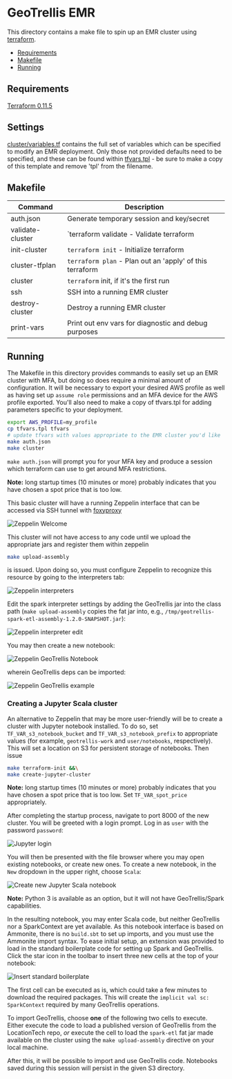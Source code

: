 # GeoTrellis EMR

This directory contains a make file to spin up an EMR cluster using [terraform](https://github.com/hashicorp/terraform).

- [Requirements](#requirements)
- [Makefile](#makefile)
- [Running](#running)

## Requirements

[Terraform 0.11.5](https://github.com/hashicorp/terraform/releases/tag/v0.11.5)

## Settings

[cluster/variables.tf](cluster/variables.tf) contains the full set of variables
which can be specified to modify an EMR deployment. Only those not
provided defaults need to be specified, and these can be found within
[tfvars.tpl](tfvars.tpl) - be sure to make a copy of this template and remove
'tpl' from the filename.


## Makefile

| Command               | Description
|-----------------------|------------------------------------------------------------|
|auth.json              |Generate temporary session and key/secret                   |
|validate-cluster       |`terraform validate - Validate terraform                    |
|init-cluster           |`terraform init` - Initialize terraform                     |
|cluster-tfplan         |`terraform plan` - Plan out an 'apply'  of this terraform   |
|cluster                |`terraform` init, if it's the first run                     |
|ssh                    |SSH into a running EMR cluster                              |
|destroy-cluster        |Destroy a running EMR cluster                               |
|print-vars             |Print out env vars for diagnostic and debug purposes        |


## Running

The Makefile in this directory provides commands to easily set up an EMR
cluster with MFA, but doing so does require a minimal amount of configuration.
It will be necessary to export your desired AWS profile as well as
having set up `assume role` permissions and an MFA device for the AWS
profile exported. You'll also need to make a copy of tfvars.tpl for
adding parameters specific to your deployment.

```bash
export AWS_PROFILE=my_profile
cp tfvars.tpl tfvars
# update tfvars with values appropriate to the EMR cluster you'd like
make auth.json
make cluster
```

`make auth.json` will prompt you for your MFA key and produce a
session which terraform can use to get around MFA restrictions.

**Note:** long startup times (10 minutes or more) probably indicates that you have
chosen a spot price that is too low.

This basic cluster will have a running Zeppelin interface that can be accessed
via SSH tunnel with
[foxyproxy](https://docs.aws.amazon.com/emr/latest/ManagementGuide/emr-connect-master-node-proxy.html)

![Zeppelin Welcome](./images/zeppelin-welcome.png)

This cluster will not have access to any code until we upload the
appropriate jars and register them within zeppelin

```bash
make upload-assembly
```

is issued.  Upon doing so, you must configure Zeppelin to recognize this
resource by going to the interpreters tab:

![Zeppelin interpreters](./images/zeppelin-interpreters.png)

Edit the spark interpreter settings by adding the GeoTrellis jar into the
class path (`make upload-assembly` copies the fat jar into, e.g.,
`/tmp/geotrellis-spark-etl-assembly-1.2.0-SNAPSHOT.jar`):

![Zeppelin interpreter edit](./images/zeppelin-interpreter-edit.png)

You may then create a new notebook:

![Zeppelin GeoTrellis Notebook](./images/zeppelin-geotrellis-notebook.png)

wherein GeoTrellis deps can be imported:

![Zeppelin GeoTrellis example](./images/zeppelin-geotrellis-example.png)

### Creating a Jupyter Scala cluster

An alternative to Zeppelin that may be more user-friendly will be to create a
cluster with Jupyter notebook installed.  To do so, set
`TF_VAR_s3_notebook_bucket` and `TF_VAR_s3_notebook_prefix` to appropriate
values (for example, `geotrellis-work` and `user/notebooks`, respectively).
This will set a location on S3 for persistent storage of notebooks.  Then
issue

```bash
make terraform-init &&\
make create-jupyter-cluster
```

**Note:** long startup times (10 minutes or more) probably indicates that you have
chosen a spot price that is too low.  Set `TF_VAR_spot_price` appropriately.

After completing the startup process, navigate to port 8000 of the new
cluster.  You will be greeted with a login prompt.  Log in as `user` with the
password `password`:

![Jupyter login](./images/jupyter-login.png)

You will then be presented with the file browser where you may open existing
notebooks, or create new ones.  To create a new notebook, in the `New`
dropdown in the upper right, choose `Scala`:

![Create new Jupyter Scala notebook](./images/jupyter-new-notebook.png)

**Note:** Python 3 is available as an option, but it will not have
GeoTrellis/Spark capabilities.

In the resulting notebook, you may enter Scala code, but neither GeoTrellis
nor a SparkContext are yet available.  As this notebook interface is based on
Ammonite, there is no `build.sbt` to set up imports, and you must use the
Ammonite import syntax.  To ease initial setup, an extension was provided to
load in the standard boilerplate code for setting up Spark and GeoTrellis.
Click the star icon in the toolbar to insert three new cells at the top of
your notebook:

![Insert standard boilerplate](./images/jupyter-insert-boilerplate.png)

The first cell can be executed as is, which could take a few minutes to
download the required packages.  This will create the `implicit val sc:
SparkContext` required by many GeoTrellis operations.

To import GeoTrellis, choose **one** of the following two cells to execute.
Either execute the code to load a published version of GeoTrellis from the
LocationTech repo, _or_ execute the cell to load the `spark-etl` fat jar made
available on the cluster using the `make upload-assembly` directive on your
local machine.

After this, it will be possible to import and use GeoTrellis code.  Notebooks
saved during this session will persist in the given S3 directory.
